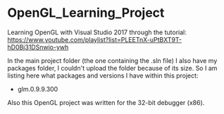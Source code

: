 # OpenGL_Learning_Project
Learning OpenGL with Visual Studio 2017 through the tutorial: https://www.youtube.com/playlist?list=PLEETnX-uPtBXT9T-hD0Bj31DSnwio-ywh

In the main project folder (the one containing the .sln file) I also have my packages folder, I couldn't upload the folder because of its size. So I am listing here what packages and versions I have within this project:

  - glm.0.9.9.300
  
  Also this OpenGL project was written for the 32-bit debugger (x86).

